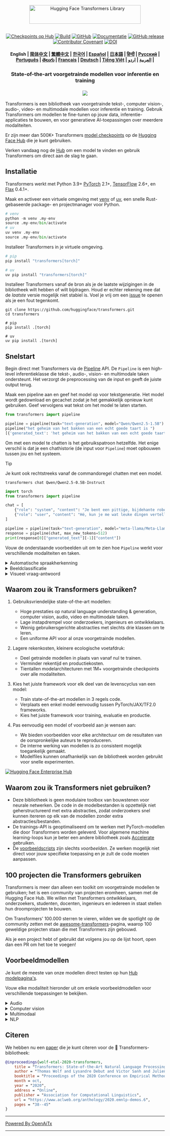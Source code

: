 <!---
Copyright 2020 The HuggingFace Team. Alle rechten voorbehouden.

Gelicenseerd onder de Apache License, Version 2.0 (de "Licentie");
u mag dit bestand niet gebruiken behalve in overeenstemming met de Licentie.
U kunt een kopie van de Licentie verkrijgen op

    http://www.apache.org/licenses/LICENSE-2.0

Tenzij vereist door toepasselijk recht of schriftelijk overeengekomen, wordt software
gedistribueerd onder de Licentie op een "AS IS" BASIS,
ZONDER ENIGE GARANTIES OF VOORWAARDEN, expliciet of impliciet.
Zie de Licentie voor de specifieke taal die van toepassing is op
toestemmingen en beperkingen onder de Licentie.
-->

<p align="center">
  <picture>
    <source media="(prefers-color-scheme: dark)" srcset="https://huggingface.co/datasets/huggingface/documentation-images/raw/main/transformers-logo-dark.svg">
    <source media="(prefers-color-scheme: light)" srcset="https://huggingface.co/datasets/huggingface/documentation-images/raw/main/transformers-logo-light.svg">
    <img alt="Hugging Face Transformers Library" src="https://huggingface.co/datasets/huggingface/documentation-images/raw/main/transformers-logo-light.svg" width="352" height="59" style="max-width: 100%;">
  </picture>
  <br/>
  <br/>
</p>

<p align="center">
    <a href="https://huggingface.com/models"><img alt="Checkpoints op Hub" src="https://img.shields.io/endpoint?url=https://huggingface.co/api/shields/models&color=brightgreen"></a>
    <a href="https://circleci.com/gh/huggingface/transformers"><img alt="Build" src="https://img.shields.io/circleci/build/github/huggingface/transformers/main"></a>
    <a href="https://github.com/huggingface/transformers/blob/main/LICENSE"><img alt="GitHub" src="https://img.shields.io/github/license/huggingface/transformers.svg?color=blue"></a>
    <a href="https://huggingface.co/docs/transformers/index"><img alt="Documentatie" src="https://img.shields.io/website/http/huggingface.co/docs/transformers/index.svg?down_color=red&down_message=offline&up_message=online"></a>
    <a href="https://github.com/huggingface/transformers/releases"><img alt="GitHub release" src="https://img.shields.io/github/release/huggingface/transformers.svg"></a>
    <a href="https://github.com/huggingface/transformers/blob/main/CODE_OF_CONDUCT.md"><img alt="Contributor Covenant" src="https://img.shields.io/badge/Contributor%20Covenant-v2.0%20adopted-ff69b4.svg"></a>
    <a href="https://zenodo.org/badge/latestdoi/155220641"><img src="https://zenodo.org/badge/155220641.svg" alt="DOI"></a>
</p>

<h4 align="center">
    <p>
        <b>English</b> |
        <a href="https://github.com/huggingface/transformers/blob/main/i18n/README_zh-hans.md">简体中文</a> |
        <a href="https://github.com/huggingface/transformers/blob/main/i18n/README_zh-hant.md">繁體中文</a> |
        <a href="https://github.com/huggingface/transformers/blob/main/i18n/README_ko.md">한국어</a> |
        <a href="https://github.com/huggingface/transformers/blob/main/i18n/README_es.md">Español</a> |
        <a href="https://github.com/huggingface/transformers/blob/main/i18n/README_ja.md">日本語</a> |
        <a href="https://github.com/huggingface/transformers/blob/main/i18n/README_hd.md">हिन्दी</a> |
        <a href="https://github.com/huggingface/transformers/blob/main/i18n/README_ru.md">Русский</a> |
        <a href="https://github.com/huggingface/transformers/blob/main/i18n/README_pt-br.md">Рortuguês</a> |
        <a href="https://github.com/huggingface/transformers/blob/main/i18n/README_te.md">తెలుగు</a> |
        <a href="https://github.com/huggingface/transformers/blob/main/i18n/README_fr.md">Français</a> |
        <a href="https://github.com/huggingface/transformers/blob/main/i18n/README_de.md">Deutsch</a> |
        <a href="https://github.com/huggingface/transformers/blob/main/i18n/README_vi.md">Tiếng Việt</a> |
        <a href="https://github.com/huggingface/transformers/blob/main/i18n/README_ar.md">العربية</a> |
        <a href="https://github.com/huggingface/transformers/blob/main/i18n/README_ur.md">اردو</a> |
    </p>
</h4>

<h3 align="center">
    <p>State-of-the-art voorgetrainde modellen voor inferentie en training</p>
</h3>

<h3 align="center">
    <a href="https://hf.co/course"><img src="https://huggingface.co/datasets/huggingface/documentation-images/resolve/main/course_banner.png"></a>
</h3>

Transformers is een bibliotheek van voorgetrainde tekst-, computer vision-, audio-, video- en multimodale modellen voor inferentie en training. Gebruik Transformers om modellen te fine-tunen op jouw data, inferentie-applicaties te bouwen, en voor generatieve AI-toepassingen over meerdere modaliteiten.

Er zijn meer dan 500K+ Transformers [model checkpoints](https://huggingface.co/models?library=transformers&sort=trending) op de [Hugging Face Hub](https://huggingface.com/models) die je kunt gebruiken.

Verken vandaag nog de [Hub](https://huggingface.com/) om een model te vinden en gebruik Transformers om direct aan de slag te gaan.

## Installatie

Transformers werkt met Python 3.9+ [PyTorch](https://pytorch.org/get-started/locally/) 2.1+, [TensorFlow](https://www.tensorflow.org/install/pip) 2.6+, en [Flax](https://flax.readthedocs.io/en/latest/) 0.4.1+.

Maak en activeer een virtuele omgeving met [venv](https://docs.python.org/3/library/venv.html) of [uv](https://docs.astral.sh/uv/), een snelle Rust-gebaseerde package- en projectmanager voor Python.

```py
# venv
python -m venv .my-env
source .my-env/bin/activate
# uv
uv venv .my-env
source .my-env/bin/activate
```

Installeer Transformers in je virtuele omgeving.

```py
# pip
pip install "transformers[torch]"

# uv
uv pip install "transformers[torch]"
```

Installeer Transformers vanaf de bron als je de laatste wijzigingen in de bibliotheek wilt hebben of wilt bijdragen. Houd er echter rekening mee dat de *laatste* versie mogelijk niet stabiel is. Voel je vrij om een [issue](https://github.com/huggingface/transformers/issues) te openen als je een fout tegenkomt.

```shell
git clone https://github.com/huggingface/transformers.git
cd transformers

# pip
pip install .[torch]

# uv
uv pip install .[torch]
```

## Snelstart

Begin direct met Transformers via de [Pipeline](https://huggingface.co/docs/transformers/pipeline_tutorial) API. De `Pipeline` is een high-level inferentieklasse die tekst-, audio-, vision- en multimodale taken ondersteunt. Het verzorgt de preprocessing van de input en geeft de juiste output terug.

Maak een pipeline aan en geef het model op voor tekstgeneratie. Het model wordt gedownload en gecachet zodat je het gemakkelijk opnieuw kunt gebruiken. Geef vervolgens wat tekst om het model te laten starten.

```py
from transformers import pipeline

pipeline = pipeline(task="text-generation", model="Qwen/Qwen2.5-1.5B")
pipeline("het geheim van het bakken van een echt goede taart is ")
[{'generated_text': 'het geheim van het bakken van een echt goede taart is 1) het gebruiken van de juiste ingrediënten en 2) het exact volgen van het recept. het recept voor de taart is als volgt: 1 kop suiker, 1 kop bloem, 1 kop melk, 1 kop boter, 1 kop eieren, 1 kop chocoladestukjes. als je 2 taarten wilt maken, hoeveel suiker heb je dan nodig? Om 2 taarten te maken heb je 2 kopjes suiker nodig.'}]
```

Om met een model te chatten is het gebruikspatroon hetzelfde. Het enige verschil is dat je een chathistorie (de input voor `Pipeline`) moet opbouwen tussen jou en het systeem.

> [!TIP]
> Je kunt ook rechtstreeks vanaf de commandoregel chatten met een model.
> ```shell
> transformers chat Qwen/Qwen2.5-0.5B-Instruct
> ```

```py
import torch
from transformers import pipeline

chat = [
    {"role": "system", "content": "Je bent een pittige, bijdehante robot zoals bedacht door Hollywood rond 1986."},
    {"role": "user", "content": "Hé, kun je me wat leuke dingen vertellen om te doen in New York?"}
]

pipeline = pipeline(task="text-generation", model="meta-llama/Meta-Llama-3-8B-Instruct", torch_dtype=torch.bfloat16, device_map="auto")
response = pipeline(chat, max_new_tokens=512)
print(response[0]["generated_text"][-1]["content"])
```

Vouw de onderstaande voorbeelden uit om te zien hoe `Pipeline` werkt voor verschillende modaliteiten en taken.

<details>
<summary>Automatische spraakherkenning</summary>

```py
from transformers import pipeline

pipeline = pipeline(task="automatic-speech-recognition", model="openai/whisper-large-v3")
pipeline("https://huggingface.co/datasets/Narsil/asr_dummy/resolve/main/mlk.flac")
{'text': ' I have a dream that one day this nation will rise up and live out the true meaning of its creed.'}
```

</details>

<details>
<summary>Beeldclassificatie</summary>

<h3 align="center">
    <a><img src="https://huggingface.co/datasets/Narsil/image_dummy/raw/main/parrots.png"></a>
</h3>

```py
from transformers import pipeline

pipeline = pipeline(task="image-classification", model="facebook/dinov2-small-imagenet1k-1-layer")
pipeline("https://huggingface.co/datasets/Narsil/image_dummy/raw/main/parrots.png")
[{'label': 'ara', 'score': 0.997848391532898},
 {'label': 'zwavelkuifkaketoe, Kakatoe galerita, Cacatua galerita',
  'score': 0.0016551691805943847},
 {'label': 'lorikeet', 'score': 0.00018523589824326336},
 {'label': 'grijze roodstaart, Psittacus erithacus',
  'score': 7.85409429227002e-05},
 {'label': 'kwartel', 'score': 5.502637941390276e-05}]
```

</details>

<details>
<summary>Visueel vraag-antwoord</summary>


<h3 align="center">
    <a><img src="https://huggingface.co/datasets/huggingface/documentation-images/resolve/main/transformers/tasks/idefics-few-shot.jpg"></a>
</h3>

```py
from transformers import pipeline

pipeline = pipeline(task="visual-question-answering", model="Salesforce/blip-vqa-base")
pipeline(
    image="https://huggingface.co/datasets/huggingface/documentation-images/resolve/main/transformers/tasks/idefics-few-shot.jpg",
    question="Wat staat er op de afbeelding?",
)
[{'answer': 'vrijheidsbeeld'}]
```

</details>

## Waarom zou ik Transformers gebruiken?

1. Gebruiksvriendelijke state-of-the-art modellen:
    - Hoge prestaties op natural language understanding & generation, computer vision, audio, video en multimodale taken.
    - Lage instapdrempel voor onderzoekers, ingenieurs en ontwikkelaars.
    - Weinig gebruikersgerichte abstracties met slechts drie klassen om te leren.
    - Een uniforme API voor al onze voorgetrainde modellen.

1. Lagere rekenkosten, kleinere ecologische voetafdruk:
    - Deel getrainde modellen in plaats van vanaf nul te trainen.
    - Verminder rekentijd en productiekosten.
    - Tientallen modelarchitecturen met 1M+ voorgetrainde checkpoints over alle modaliteiten.

1. Kies het juiste framework voor elk deel van de levenscyclus van een model:
    - Train state-of-the-art modellen in 3 regels code.
    - Verplaats een enkel model eenvoudig tussen PyTorch/JAX/TF2.0 frameworks.
    - Kies het juiste framework voor training, evaluatie en productie.

1. Pas eenvoudig een model of voorbeeld aan je wensen aan:
    - We bieden voorbeelden voor elke architectuur om de resultaten van de oorspronkelijke auteurs te reproduceren.
    - De interne werking van modellen is zo consistent mogelijk toegankelijk gemaakt.
    - Modelfiles kunnen onafhankelijk van de bibliotheek worden gebruikt voor snelle experimenten.

<a target="_blank" href="https://huggingface.co/enterprise">
    <img alt="Hugging Face Enterprise Hub" src="https://github.com/user-attachments/assets/247fb16d-d251-4583-96c4-d3d76dda4925">
</a><br>

## Waarom zou ik Transformers niet gebruiken?

- Deze bibliotheek is geen modulaire toolbox van bouwstenen voor neurale netwerken. De code in de modelbestanden is opzettelijk niet geherstructureerd met extra abstracties, zodat onderzoekers snel kunnen itereren op elk van de modellen zonder extra abstracties/bestanden.
- De trainings-API is geoptimaliseerd om te werken met PyTorch-modellen die door Transformers worden geleverd. Voor algemene machine learning-loops kun je beter een andere bibliotheek zoals [Accelerate](https://huggingface.co/docs/accelerate) gebruiken.
- De [voorbeeldscripts]((https://github.com/huggingface/transformers/tree/main/examples)) zijn slechts *voorbeelden*. Ze werken mogelijk niet direct voor jouw specifieke toepassing en je zult de code moeten aanpassen.

## 100 projecten die Transformers gebruiken

Transformers is meer dan alleen een toolkit om voorgetrainde modellen te gebruiken; het is een community van projecten eromheen, samen met de Hugging Face Hub. We willen met Transformers ontwikkelaars, onderzoekers, studenten, docenten, ingenieurs en iedereen in staat stellen hun droomprojecten te bouwen.

Om Transformers' 100.000 sterren te vieren, wilden we de spotlight op de community zetten met de [awesome-transformers](./awesome-transformers.md)-pagina, waarop 100 geweldige projecten staan die met Transformers zijn gebouwd.

Als je een project hebt of gebruikt dat volgens jou op de lijst hoort, open dan een PR om het toe te voegen!

## Voorbeeldmodellen

Je kunt de meeste van onze modellen direct testen op hun [Hub modelpagina's](https://huggingface.co/models).

Vouw elke modaliteit hieronder uit om enkele voorbeeldmodellen voor verschillende toepassingen te bekijken.

<details>
<summary>Audio</summary>

- Audioclassificatie met [Whisper](https://huggingface.co/openai/whisper-large-v3-turbo)
- Automatische spraakherkenning met [Moonshine](https://huggingface.co/UsefulSensors/moonshine)
- Keyword spotting met [Wav2Vec2](https://huggingface.co/superb/wav2vec2-base-superb-ks)
- Spraak naar spraak generatie met [Moshi](https://huggingface.co/kyutai/moshiko-pytorch-bf16)
- Tekst naar audio met [MusicGen](https://huggingface.co/facebook/musicgen-large)
- Tekst naar spraak met [Bark](https://huggingface.co/suno/bark)

</details>

<details>
<summary>Computer vision</summary>

- Automatische maskergeneratie met [SAM](https://huggingface.co/facebook/sam-vit-base)
- Diepte-inschatting met [DepthPro](https://huggingface.co/apple/DepthPro-hf)
- Beeldclassificatie met [DINO v2](https://huggingface.co/facebook/dinov2-base)
- Keypoint-detectie met [SuperGlue](https://huggingface.co/magic-leap-community/superglue_outdoor)
- Keypoint-matching met [SuperGlue](https://huggingface.co/magic-leap-community/superglue)
- Objectdetectie met [RT-DETRv2](https://huggingface.co/PekingU/rtdetr_v2_r50vd)
- Pose schatting met [VitPose](https://huggingface.co/usyd-community/vitpose-base-simple)
- Universele segmentatie met [OneFormer](https://huggingface.co/shi-labs/oneformer_ade20k_swin_large)
- Video classificatie met [VideoMAE](https://huggingface.co/MCG-NJU/videomae-large)

</details>

<details>
<summary>Multimodaal</summary>

- Audio of tekst naar tekst met [Qwen2-Audio](https://huggingface.co/Qwen/Qwen2-Audio-7B)
- Document vraag-antwoord met [LayoutLMv3](https://huggingface.co/microsoft/layoutlmv3-base)
- Beeld of tekst naar tekst met [Qwen-VL](https://huggingface.co/Qwen/Qwen2.5-VL-3B-Instruct)
- Beeldbeschrijving met [BLIP-2](https://huggingface.co/Salesforce/blip2-opt-2.7b)
- OCR-gebaseerd documentbegrip met [GOT-OCR2](https://huggingface.co/stepfun-ai/GOT-OCR-2.0-hf)
- Tabelvraagbeantwoording met [TAPAS](https://huggingface.co/google/tapas-base)
- Geünificeerd multimodaal begrip en generatie met [Emu3](https://huggingface.co/BAAI/Emu3-Gen)
- Vision naar tekst met [Llava-OneVision](https://huggingface.co/llava-hf/llava-onevision-qwen2-0.5b-ov-hf)
- Visueel vraag-antwoord met [Llava](https://huggingface.co/llava-hf/llava-1.5-7b-hf)
- Visuele verwijzende expressie segmentatie met [Kosmos-2](https://huggingface.co/microsoft/kosmos-2-patch14-224)

</details>

<details>
<summary>NLP</summary>

- Gemaskeerde woordaanvulling met [ModernBERT](https://huggingface.co/answerdotai/ModernBERT-base)
- Naam entiteit herkenning met [Gemma](https://huggingface.co/google/gemma-2-2b)
- Vraagbeantwoording met [Mixtral](https://huggingface.co/mistralai/Mixtral-8x7B-v0.1)
- Samenvatten met [BART](https://huggingface.co/facebook/bart-large-cnn)
- Vertalen met [T5](https://huggingface.co/google-t5/t5-base)
- Tekstgeneratie met [Llama](https://huggingface.co/meta-llama/Llama-3.2-1B)
- Tekstclassificatie met [Qwen](https://huggingface.co/Qwen/Qwen2.5-0.5B)

</details>

## Citeren

We hebben nu een [paper](https://www.aclweb.org/anthology/2020.emnlp-demos.6/) die je kunt citeren voor de 🤗 Transformers-bibliotheek:
```bibtex
@inproceedings{wolf-etal-2020-transformers,
    title = "Transformers: State-of-the-Art Natural Language Processing",
    author = "Thomas Wolf and Lysandre Debut and Victor Sanh and Julien Chaumond and Clement Delangue and Anthony Moi and Pierric Cistac and Tim Rault and Rémi Louf and Morgan Funtowicz and Joe Davison and Sam Shleifer and Patrick von Platen and Clara Ma and Yacine Jernite and Julien Plu and Canwen Xu and Teven Le Scao and Sylvain Gugger and Mariama Drame and Quentin Lhoest and Alexander M. Rush",
    booktitle = "Proceedings of the 2020 Conference on Empirical Methods in Natural Language Processing: System Demonstrations",
    month = oct,
    year = "2020",
    address = "Online",
    publisher = "Association for Computational Linguistics",
    url = "https://www.aclweb.org/anthology/2020.emnlp-demos.6",
    pages = "38--45"
}
```

---

[Powered By OpenAiTx](https://github.com/OpenAiTx/OpenAiTx)

---